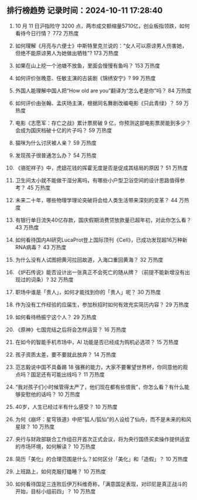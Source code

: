 
## 排行榜趋势 记录时间：2024-10-11 17:28:40
  
  1. 10 月 11 日沪指险守 3200 点，两市成交额缩量5710亿，创业板指领跌，如何看待今日行情？ 772 万热度
    
  2. 如何理解《月亮与六便士》中斯特里克兰说的：“女人可以原谅男人伤害她，但绝不能原谅男人为她做出牺牲”? 173 万热度
    
  3. 如果在山上挖一个池塘不放鱼，里面会慢慢有鱼吗？ 153 万热度
    
  4. 如何评价张晚意、任敏主演的古装剧《锦绣安宁》? 99 万热度
    
  5. 外国人能理解中国人把“How old are you”翻译为“怎么老是你”吗？ 84 万热度
    
  6. 如何评价由张翰、孟庆旸主演，根据同名舞剧改编电影《只此青绿》？ 59 万热度
    
  7. 电影《志愿军：存亡之战》累计票房破 9 亿，你预测这部电影票房能到多少？会成为国庆档破十亿的片子吗？ 59 万热度
    
  8. 猫咪为什么讨厌被人亲？ 59 万热度
    
  9. 发现孩子很普通怎么办？ 54 万热度
    
  10. 《骆驼祥子》中，虎妞花钱的挥霍无度是否是促成其结局的原因？ 51 万热度
    
  11. 卫生间太小就不能做干湿分离吗，有哪些小户型卫浴空间的设计思路值得参考？ 45 万热度
    
  12. 未来二十年，哪些物理学理论突破将会给人类生活带来深刻的变革？ 44 万热度
    
  13. 有银行单日流失40亿存款，国庆假期消费贷放款量已超年初，对此你怎么看？ 43 万热度
    
  14. 如何看待国内AI研究LucaProt登上国际顶刊《Cell》，已成功发现超16万种新RNA病毒？ 43 万热度
    
  15. 为什么没有人试图把黄河拉回故道，入海口重回黄海？ 32 万热度
    
  16. 《炉石传说》能否设计出一张真正不会死亡的随从牌？（前提不能新增没有出现过的词条）? 32 万热度
    
  17. 职场中谁是「贵人」，如何才能找到你的「贵人」呢？ 30 万热度
    
  18. 作为没有工作经验的应届生，参加秋招时如何有效充实简历内容？ 29 万热度
    
  19. 如何看待杨振宁这个人？ 29 万热度
    
  20. 《原神》七国完结之后将会怎样运营？ 16 万热度
    
  21. 在如今的智能手机市场中，AI 功能是否已经成为购机必选项？ 15 万热度
    
  22. 孩子资质太差，要不要就此放弃？ 14 万热度
    
  23. 范志毅说中国不具备踢 18 强赛的能力，大家不要奢望世界杯，你同意他的观点吗？国足还有可能出线吗？ 11 万热度
    
  24. “我对孩子们小时候管得太严了，他们现在都有些恨我”，你怎么看？有什么能够安慰他的话吗？ 10 万热度
    
  25. 40岁，人生已经过半有什么感受？ 10 万热度
    
  26. 为何《崩坏：星穹铁道》中把“狐人/狐仙”的人设给了仙舟，而不是未来的和风星球？ 10 万热度
    
  27. 央行与财政部联合工作组召开首次正式会议，将为央行国债买卖操作提供适宜的市场环境，如何解读？ 10 万热度
    
  28. 简历「美化」的合理范围是什么？如何区分「美化」和「造假」？ 10 万热度
    
  29. 上班路上，如何克服打瞌睡？ 10 万热度
    
  30. 如何看待国足三连败后伊万科维奇称，「满意国足表现，对印尼是真正战斗的开始，目标小组前四」？ 10 万热度
    